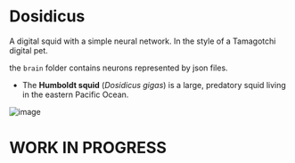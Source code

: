 # Dosidicus
A digital squid with a simple neural network. In the style of a Tamagotchi digital pet.

the `brain` folder contains neurons represented by json files.

* The **Humboldt squid** (*Dosidicus gigas*) is a large, predatory squid living in the eastern Pacific Ocean. 


![image](https://github.com/ViciousSquid/Dosidicus/assets/161540961/623141f5-3090-40c2-89fa-38a52a381a49)

# WORK IN PROGRESS
